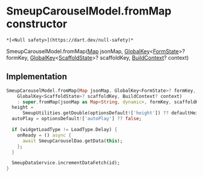 


# SmeupCarouselModel.fromMap constructor




    *[<Null safety>](https://dart.dev/null-safety)*



SmeupCarouselModel.fromMap([Map](https://api.flutter.dev/flutter/dart-core/Map-class.html) jsonMap, [GlobalKey](https://api.flutter.dev/flutter/widgets/GlobalKey-class.html)&lt;[FormState](https://api.flutter.dev/flutter/widgets/FormState-class.html)>? formKey, [GlobalKey](https://api.flutter.dev/flutter/widgets/GlobalKey-class.html)&lt;[ScaffoldState](https://api.flutter.dev/flutter/material/ScaffoldState-class.html)>? scaffoldKey, [BuildContext](https://api.flutter.dev/flutter/widgets/BuildContext-class.html)? context)





## Implementation

```dart
SmeupCarouselModel.fromMap(Map jsonMap, GlobalKey<FormState>? formKey,
    GlobalKey<ScaffoldState>? scaffoldKey, BuildContext? context)
    : super.fromMap(jsonMap as Map<String, dynamic>, formKey, scaffoldKey, context) {
  height =
      SmeupUtilities.getDouble(optionsDefault!['height']) ?? defaultHeight;
  autoPlay = optionsDefault!['autoPlay'] ?? false;

  if (widgetLoadType != LoadType.Delay) {
    onReady = () async {
      await SmeupCarouselDao.getData(this);
    };
  }

  SmeupDataService.incrementDataFetch(id);
}
```







